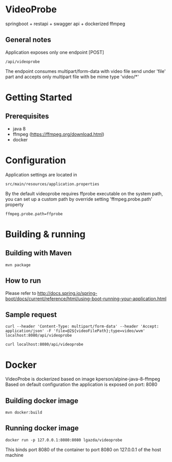# VideoProbe

springboot + restapi + swagger api + dockerized ffmpeg

## General notes

Application exposes only one endpoint [POST]  
```
/api/videoprobe
```
The endpoint consumes multipart/form-data with video file send under 'file' part and accepts only multipart file with be mime type 'video/*'
  
# Getting Started
## Prerequisites

* java 8
* ffmpeg (https://ffmpeg.org/download.html)
* docker 

# Configuration
Application settings are located in 
```
src/main/resources/application.properties 
```
By the default videoprobe requires ffprobe executable on the system path, you can set up a custom path by override setting 'ffmpeg.probe.path' property
``` 
ffmpeg.probe.path=ffprobe
``` 

# Building & running 

## Building with Maven
```
mvn package
```

## How to run  
Please refer to http://docs.spring.io/spring-boot/docs/current/reference/html/using-boot-running-your-application.html 

## Sample request
 ```
 curl --header 'Content-Type: multipart/form-data' --header 'Accept: application/json' -F 'file=@2${videoFilePath};type=video/wvm' localhost:8080/api/videoprobe
 ``` 

 ```
 curl localhost:8080/api/videoprobe
 ``` 
# Docker 
 VideoProbe is dockerized based on image kperson/alpine-java-8-ffmpeg
 Based on default configuration the application is exposed on port: 8080
 
 ## Building docker image
 ```
 mvn docker:build
 ``` 
 
 ## Running docker image
  ``` 
 docker run -p 127.0.0.1:8080:8080 lgazda/videoprobe
 ```
 This binds port 8080 of the container to port 8080 on 127.0.0.1 of the host machine
 
